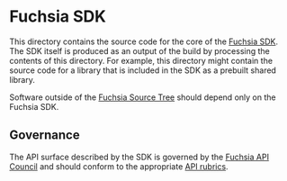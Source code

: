 # Fuchsia SDK

This directory contains the source code for the core of the [Fuchsia
SDK](../docs/glossary.md#fuchsia-sdk). The SDK itself is produced as an output
of the build by processing the contents of this directory.  For example, this
directory might contain the source code for a library that is included in the
SDK as a prebuilt shared library.

Software outside of the [Fuchsia Source
Tree](../docs/glossary.md#fuchsia-source-tree) should depend only on the Fuchsia
SDK.

## Governance

The API surface described by the SDK is governed by the
[Fuchsia API Council](../docs/development/api/council.md) and should conform to
the appropriate [API rubrics](../docs/development/api/README.md).
